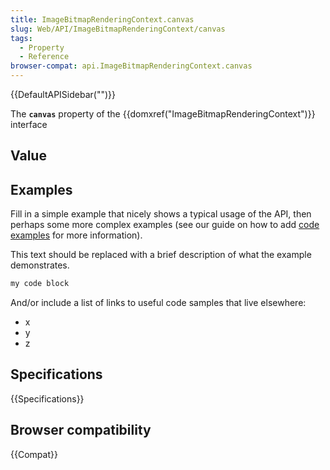 ```yaml
---
title: ImageBitmapRenderingContext.canvas
slug: Web/API/ImageBitmapRenderingContext/canvas
tags:
  - Property
  - Reference
browser-compat: api.ImageBitmapRenderingContext.canvas
---
```

{{DefaultAPISidebar("")}}

The **`canvas`** property of the {{domxref("ImageBitmapRenderingContext")}} interface 

## Value



## Examples

Fill in a simple example that nicely shows a typical usage of the API, then perhaps some more complex examples (see our guide on how to add [code examples](/en-US/docs/MDN/Contribute/Structures/Code_examples) for more information).

This text should be replaced with a brief description of what the example demonstrates.

```js
my code block
```

And/or include a list of links to useful code samples that live elsewhere:

*   x
*   y
*   z

## Specifications

{{Specifications}}

## Browser compatibility

{{Compat}}


